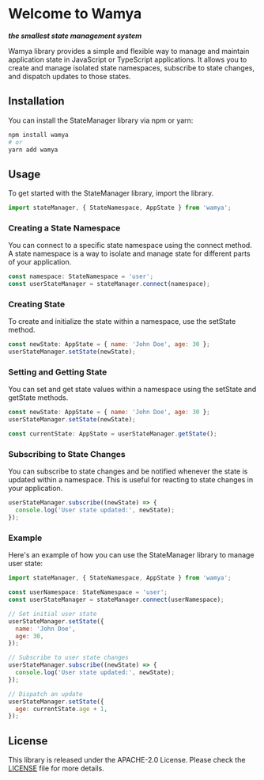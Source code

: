 # Welcome to Wamya

***the smallest state management system***

Wamya library provides a simple and flexible way to manage and maintain application state in JavaScript or TypeScript applications. It allows you to create and manage isolated state namespaces, subscribe to state changes, and dispatch updates to those states.

## Installation

You can install the StateManager library via npm or yarn:

```bash
npm install wamya
# or
yarn add wamya
```

## Usage

To get started with the StateManager library, import the library.

```js
import stateManager, { StateNamespace, AppState } from 'wamya';
```

### Creating a State Namespace

You can connect to a specific state namespace using the connect method. A state namespace is a way to isolate and manage state for different parts of your application.

```js
const namespace: StateNamespace = 'user';
const userStateManager = stateManager.connect(namespace);
```

### Creating State

To create and initialize the state within a namespace, use the setState method.

```js
const newState: AppState = { name: 'John Doe', age: 30 };
userStateManager.setState(newState);
```

### Setting and Getting State

You can set and get state values within a namespace using the setState and getState methods.

```js
const newState: AppState = { name: 'John Doe', age: 30 };
userStateManager.setState(newState);

const currentState: AppState = userStateManager.getState();
```

### Subscribing to State Changes

You can subscribe to state changes and be notified whenever the state is updated within a namespace. This is useful for reacting to state changes in your application.

```js
userStateManager.subscribe((newState) => {
  console.log('User state updated:', newState);
});
```

### Example

Here's an example of how you can use the StateManager library to manage user state:

```js
import stateManager, { StateNamespace, AppState } from 'wamya';

const userNamespace: StateNamespace = 'user';
const userStateManager = stateManager.connect(userNamespace);

// Set initial user state
userStateManager.setState({
  name: 'John Doe',
  age: 30,
});

// Subscribe to user state changes
userStateManager.subscribe((newState) => {
  console.log('User state updated:', newState);
});

// Dispatch an update
userStateManager.setState({
  age: currentState.age + 1,
});

```

## License

This library is released under the APACHE-2.0 License. Please check the [LICENSE](LICENSE) file for more details.
